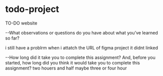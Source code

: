 # todo-project
TO-DO  website






































--What observations or questions do you have about what you’ve learned so far?

i still have a problrm when i attatch the URL of figma project it didnt linked 

--How long did it take you to complete this assignment? And, before you started, how long did you think it would take you to complete this assignment?
two houers and half
maybe three or four hour
